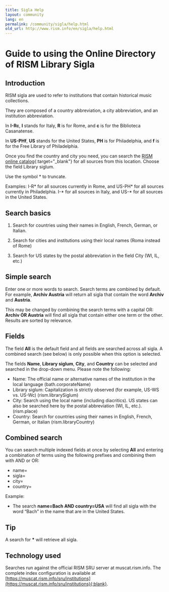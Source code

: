 ```yaml
---
title: Sigla Help
layout: community
lang: en
permalink: /community/sigla/help.html
old_url: http://www.rism.info/en/sigla/help.html
---
```


# Guide to using the Online Directory of RISM Library Sigla

## Introduction

RISM sigla are used to refer to institutions that contain historical music collections.

They are composed of a country abbreviation, a city abbreviation, and an institution abbreviation.

In **I-Rc**, **I** stands for Italy, **R** is for Rome, and **c** is for the Biblioteca Casanatense.

In **US-PHf**, **US** stands for the United States, **PH** is for Philadelphia, and **f** is for the Free Library of Philadelphia.

Once you find the country and city you need, you can search the [RISM online catalog](https://opac.rism.info/index.php?id=4){:target="_blank"} for all sources from this location. Choose the field Library siglum.

Use the symbol * to truncate.

Examples:
I-R* for all sources currently in Rome, and US-PH* for all sources currently in Philadelphia.
I-* for all sources in Italy, and US-* for all sources in the United States.

 
## Search basics

1. Search for countries using their names in English, French, German, or Italian.

2. Search for cities and institutions using their local names (Roma instead of Rome)

3. Search for US states by the postal abbreviation in the field City (WI, IL, etc.)

## Simple search

Enter one or more words to search. Search terms are combined by default. For example, **Archiv Austria** will return all sigla that contain the word **Archiv** and **Austria**.

This may be changed by combining the search terms with a capital OR: **Archiv OR Austria** will find all sigla that contain either one term or the other. Results are sorted by relevance.

## Fields

The field **All** is the default field and all fields are searched across all sigla. A combined search (see below) is only possible when this option is selected.

The fields **Name**, **Library siglum**, **City**, and **Country** can be selected and searched in the drop-down menu. Please note the following:

* Name: The official name or alternative names of the institution in the local language (bath.corporateName)
* Library siglum: Capitalization is strictly observed (for example, US-WS vs. US-Wc) (rism.librarySiglum)
* City: Search using the local name (including diacritics). US states can also be searched here by the postal abbreviation (WI, IL, etc.). (rism.place)
* Country: Search for countries using their names in English, French, German, or Italian (rism.libraryCountry)

## Combined search

You can search multiple indexed fields at once by selecting **All** and entering a combination of terms using the following prefixes and combining them with AND or OR:
* name=
* sigla=
* city=
* country=

Example:

* The search **name=Bach AND country=USA** will find all sigla with the word “Bach” in the name that are in the United States.

 
## Tip

A search for **\*** will retrieve all sigla.


## Technology used

Searches run against the official RISM SRU server at muscat.rism.info. The complete index configuration is available at [https://muscat.rism.info/sru/institutions](https://muscat.rism.info/sru/institutions){:blank}.

